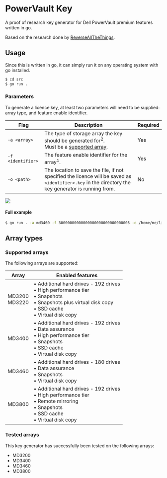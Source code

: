 # PowerVault Key

A proof of research key generator for Dell PowerVault premium features written in go.

Based on the research done by [ReverseAllTheThings](https://github.com/ReverseAllTheThings/PowervaultKeygen).

## Usage

Since this is written in go, it can simply run it on any operating system with go installed.

```sh
$ cd src
$ go run .
```

### Parameters

To generate a licence key, at least two parameters will need to be supplied: array type, and feature enable identifier.

| Flag | Description | Required |
|------------|-------------|----------|
| `-a <array>` | The type of storage array the key should be generated for<sup>2</sup>.<br/>Must be a [supported array](#supported-arrays). | Yes |
| `-f <identifier>` | The feature enable identifier for the array<sup>1</sup>. | Yes |
| `-o <path>` | The location to save the file, if not specified the licence will be saved as `<identifier>.key` in the directory the key generator is running from. | No |

![](assets/parameters.png)

#### Full example

```sh
$ go run . -a md3460 -f 30000000000000000000000000000005 -o /home/me/licence.key
```

## Array types

### Supported arrays

The following arrays are supported:

| Array | Enabled features |
|-------|------------------|
| MD3200<br/>MD3220 | &bull; Additional hard drives - 192 drives<br/>&bull; High performance tier<br/>&bull; Snapshots<br/>&bull; Snapshots plus virtual disk copy<br/>&bull; SSD cache<br/>&bull; Virtual disk copy |
| MD3400 | &bull; Additional hard drives - 192 drives<br/>&bull; Data assurance<br/>&bull; High performance tier<br/>&bull; Snapshots<br/>&bull; SSD cache<br/>&bull; Virtual disk copy |
| MD3460 | &bull; Additional hard drives - 180 drives<br/>&bull; Data assurance<br/>&bull; Snapshots<br/>&bull; Virtual disk copy |
| MD3800 | &bull; Additional hard drives - 192 drives<br/>&bull; High performance tier<br/>&bull; Remote mirroring<br/>&bull; Snapshots<br/>&bull; SSD cache<br/>&bull; Virtual disk copy |

### Tested arrays

This key generator has successfully been tested on the following arrays:

- MD3200
- MD3400
- MD3460
- MD3800
